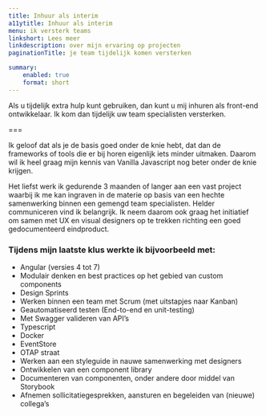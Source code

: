 ```yaml
---
title: Inhuur als interim
a11ytitle: Inhuur als interim
menu: ik versterk teams
linkshort: Lees meer
linkdescription: over mijn ervaring op projecten
paginationTitle: je team tijdelijk komen versterken

summary:
    enabled: true
    format: short
---
```


Als u tijdelijk extra hulp kunt gebruiken, dan kunt u mij inhuren als front-end ontwikkelaar. Ik kom dan tijdelijk uw team specialisten versterken.

===

Ik geloof dat als je de basis goed onder de knie hebt, dat dan de frameworks of tools die er bij horen eigenlijk iets minder uitmaken. Daarom wil ik heel graag mijn kennis van Vanilla Javascript nog beter onder de knie krijgen.

Het liefst werk ik gedurende 3 maanden of langer aan een vast project waarbij ik me kan ingraven in de materie op basis van een hechte samenwerking binnen een gemengd team specialisten. Helder communiceren vind ik belangrijk. Ik neem daarom ook graag het initiatief om samen met UX en visual designers op te trekken richting een goed gedocumenteerd eindproduct.

### Tijdens mijn laatste klus werkte ik bijvoorbeeld met:

- Angular (versies 4 tot 7)
- Modulair denken en best practices op het gebied van custom components
- Design Sprints
- Werken binnen een team met Scrum (met uitstapjes naar Kanban)
- Geautomatiseerd testen (End-to-end en unit-testing)
- Met Swagger valideren van API’s
- Typescript
- Docker
- EventStore
- OTAP straat
- Werken aan een styleguide in nauwe samenwerking met designers
- Ontwikkelen van een component library
- Documenteren van componenten, onder andere door middel van Storybook
- Afnemen sollicitatiegesprekken, aansturen en begeleiden van (nieuwe) collega’s
